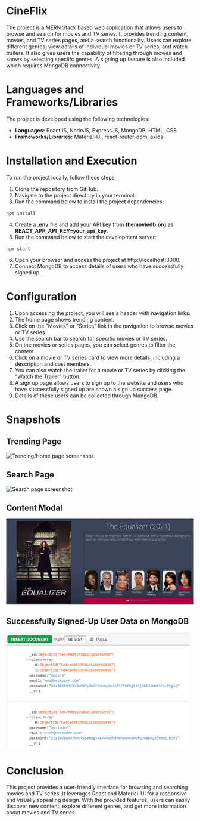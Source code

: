 # CineFlix
The project is a MERN Stack based web application that allows users to browse and search for movies and TV series. It provides trending content, movies, and TV series pages, and a search functionality. Users can explore different genres, view details of individual movies or TV series, and watch trailers. It also gives users the capability of filtering through movies and shows by selecting speciifc genres. A signing up feature is also included which requires MongoDB connectivity.

# Languages and Frameworks/Libraries
The project is developed using the following technologies:

* **Languages:** ReactJS, NodeJS, ExpressJS, MongoDB, HTML, CSS
* **Frameworks/Libraries:** Material-UI, react-router-dom, axios

# Installation and Execution
To run the project locally, follow these steps:

1. Clone the repository from GitHub.
2. Navigate to the project directory in your terminal.
3. Run the command below to install the project dependencies:
```
npm install
```
4. Create a **.env** file and add your API key from **themoviedb.org** as **REACT_APP_API_KEY=your_api_key**.
5. Run the command below to start the development server:
```
npm start
```
6. Open your browser and access the project at http://localhost:3000.
7. Connect MongoDB to access details of users who have successfully signed up.

# Configuration
1. Upon accessing the project, you will see a header with navigation links.
2. The home page shows trending content.
3. Click on the "Movies" or "Series" link in the navigation to browse movies or TV series.
4. Use the search bar to search for specific movies or TV series.
5. On the movies or series pages, you can select genres to filter the content.
6. Click on a movie or TV series card to view more details, including a description and cast members.
7. You can also watch the trailer for a movie or TV series by clicking the "Watch the Trailer" button.
8. A sign up page allows users to sign up to the website and users who have successfully signed up are shown a sign up success page.
9. Details of these users can be collected through MongoDB.

# Snapshots
## Trending Page
![Trending/Home page screenshot]()

## Search Page
![Search page screenshot]()

## Content Modal
![A screenshot of the content modal pane](content_modal.png)

## Successfully Signed-Up User Data on MongoDB
![Screenshot of successfully signed up users on MongoDB](mongo.png)

# Conclusion
This project provides a user-friendly interface for browsing and searching movies and TV series. It leverages React and Material-UI for a responsive and visually appealing design. With the provided features, users can easily discover new content, explore different genres, and get more information about movies and TV series.
